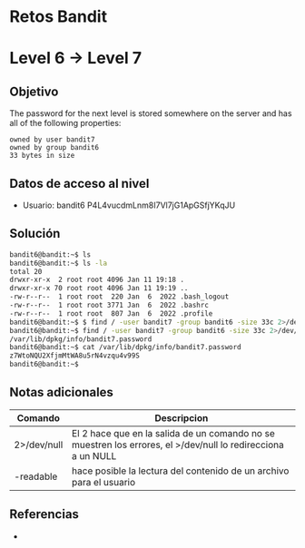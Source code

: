 # Retos Bandit

# Level 6 → Level 7

## Objetivo
The password for the next level is stored somewhere on the server and has all of the following properties:

	owned by user bandit7
	owned by group bandit6
	33 bytes in size

## Datos de acceso al nivel
- Usuario: bandit6
P4L4vucdmLnm8I7Vl7jG1ApGSfjYKqJU

## Solución
```bash
bandit6@bandit:~$ ls
bandit6@bandit:~$ ls -la
total 20
drwxr-xr-x  2 root root 4096 Jan 11 19:18 .
drwxr-xr-x 70 root root 4096 Jan 11 19:19 ..
-rw-r--r--  1 root root  220 Jan  6  2022 .bash_logout
-rw-r--r--  1 root root 3771 Jan  6  2022 .bashrc
-rw-r--r--  1 root root  807 Jan  6  2022 .profile
bandit6@bandit:~$ $ find / -user bandit7 -group bandit6 -size 33c 2>/dev/null
bandit6@bandit:~$ find / -user bandit7 -group bandit6 -size 33c 2>/dev/null
/var/lib/dpkg/info/bandit7.password
bandit6@bandit:~$ cat /var/lib/dpkg/info/bandit7.password
z7WtoNQU2XfjmMtWA8u5rN4vzqu4v99S
bandit6@bandit:~$
```
## Notas adicionales
| Comando | Descripcion |
|---------|-------------|
| 2>/dev/null | El 2 hace que en la salida de un comando no se muestren los errores, el >/dev/null lo redirecciona a un NULL |
| -readable | hace posible la lectura del contenido de un archivo para el usuario

## Referencias
- []()